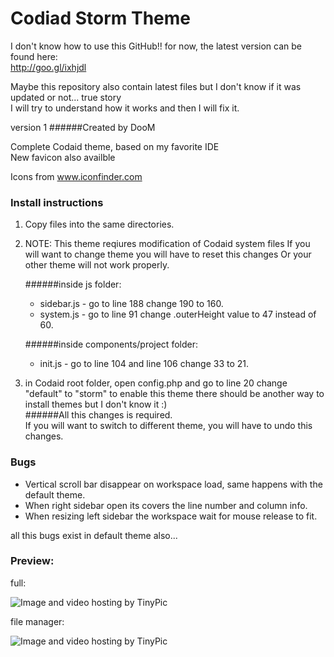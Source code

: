 Codiad Storm Theme
==================
I don't know how to use this GitHub!! for now, the latest version can be found here:  
http://goo.gl/ixhjdl

Maybe this repository also contain latest files but I don't know if it was updated or not... true story  
I will try to understand how it works and then I will fix it.

version 1
######Created by DooM

Complete Codaid theme, based on my favorite IDE  
New favicon also availble

Icons from www.iconfinder.com

### Install instructions
1. Copy files into the same directories.
2. NOTE: This theme reqiures modification of Codaid system files
    If you will want to change theme you will have to reset this changes
    Or your other theme will not work properly. 

   ######inside js folder:
    - sidebar.js - go to line 188 change 190 to 160.
    - system.js - go to line 91 change .outerHeight value to 47 instead of 60.

   ######inside components/project folder:
	- init.js - go to line 104 and line 106 change 33 to 21.

3. in Codaid root folder, open config.php and go to line 20 change "default" to "storm" to enable this theme
   there should be another way to install themes but I don't know it :)  
######All this changes is required.  
If you will want to switch to different theme, you will have to undo this changes.
### Bugs

- Vertical scroll bar disappear on workspace load, same happens with the default theme.
- When right sidebar open its covers the line number and column info.
- When resizing left sidebar the workspace wait for mouse release to fit.

all this bugs exist in default theme also...

### Preview:

full:

<img src="http://i43.tinypic.com/54pol.jpg" border="0" alt="Image and video hosting by TinyPic">

file manager:

<img src="http://i40.tinypic.com/x6jsj7.jpg" border="0" alt="Image and video hosting by TinyPic">

